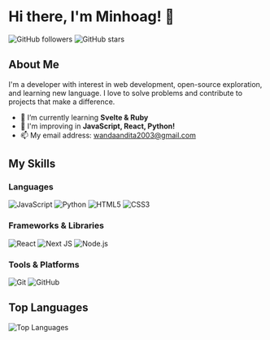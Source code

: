 # Hi there, I'm Minhoag! 👋

![GitHub followers](https://img.shields.io/github/followers/minhoag?style=social) ![GitHub stars](https://img.shields.io/github/stars/minhoag?style=social)

## About Me

I'm a developer with interest in web development, open-source exploration, and learning new language. I love to solve problems and contribute to projects that make a difference.

- 🌱 I’m currently learning **Svelte & Ruby**
- 💬 I'm improving in **JavaScript, React, Python!**
- 📫 My email address: [wandaandita2003@gmail.com](mailto:wandaandita2003@gmail.com)

## My Skills

### Languages
![JavaScript](https://img.shields.io/badge/JavaScript-323330?style=for-the-badge&logo=javascript&logoColor=F7DF1E)
![Python](https://img.shields.io/badge/Python-3776AB?style=for-the-badge&logo=python&logoColor=white)
![HTML5](https://img.shields.io/badge/HTML5-E34F26?style=for-the-badge&logo=html5&logoColor=white)
![CSS3](https://img.shields.io/badge/CSS3-1572B6?style=for-the-badge&logo=css3&logoColor=white)

### Frameworks & Libraries
![React](https://img.shields.io/badge/React-20232A?style=for-the-badge&logo=react&logoColor=61DAFB)
![Next JS](https://img.shields.io/badge/Next-black?style=for-the-badge&logo=next.js&logoColor=white)
![Node.js](https://img.shields.io/badge/Node.js-339933?style=for-the-badge&logo=nodedotjs&logoColor=white)

### Tools & Platforms
![Git](https://img.shields.io/badge/Git-F05032?style=for-the-badge&logo=git&logoColor=white)
![GitHub](https://img.shields.io/badge/GitHub-181717?style=for-the-badge&logo=github&logoColor=white)

## Top Languages

![Top Languages](https://github-readme-stats.vercel.app/api/top-langs/?username=minhoag&layout=compact&theme=radical)
